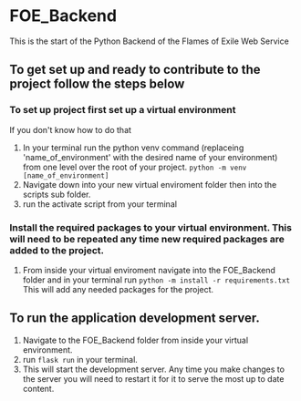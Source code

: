 # FOE_Backend

This is the start of the Python Backend of the Flames of Exile Web Service

## To get set up and ready to contribute to the project follow the steps below

### To set up project first set up a virtual environment 
If you don't know how to do that 
1. In your terminal run the python venv command (replaceing 'name_of_environment' with the desired name of your environment) from one level over the root of your project. 
`python -m venv [name_of_environment]`
2. Navigate down into your new virtual enviroment folder then into the scripts sub folder.
3. run the activate script from your terminal

### Install the required packages to your virtual environment. This will need to be repeated any time new required packages are added to the project.
1. From inside your virtual enviroment navigate into the FOE_Backend folder and in your terminal run `python -m install -r requirements.txt` This will add any needed packages for the project.

## To run the application development server.
1. Navigate to the FOE_Backend folder from inside your virtual environment.
2. run 
`flask run` in your terminal.
4. This will start the development server. Any time you make changes to the server you will need to restart it for it to serve the most up to date content.